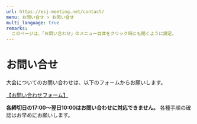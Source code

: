 ```yaml
---
url: https://esj-meeting.net/contact/
menu: お問い合せ > お問い合せ
multi_language: true
remarks:
  このページは、「お問い合わせ」のメニュー自体をクリック時にも開くように設定。
---
```


# お問い合せ
<!---
## 問い合わせの前に
お問い合わせの前に、[よくある質問](faq)についても、事前にご確認ください。毎年、多くの労力が問い合わせへの対応に割かれています。大会企画委員・実行委員の負担軽減にご協力ください。

## 問い合わせを送る
--->
大会についてのお問い合わせは、以下のフォームからお願いします。

[【お問い合わせフォーム】](https://otoiawase.jp/do/public/form/seitai/2)

**各締切日の17:00〜翌日10:00はお問い合わせに対応できません。** 各種手順の確認はお早めにお願いします。
